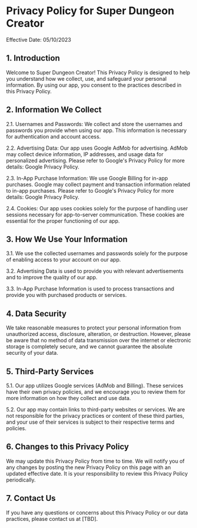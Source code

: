 # Privacy Policy for Super Dungeon Creator

Effective Date: 05/10/2023

## 1. Introduction

Welcome to Super Dungeon Creator! This Privacy Policy is designed to help you understand how we collect, use, and safeguard your personal information. By using our app, you consent to the practices described in this Privacy Policy.

## 2. Information We Collect

2.1. Usernames and Passwords: We collect and store the usernames and passwords you provide when using our app. This information is necessary for authentication and account access.

2.2. Advertising Data: Our app uses Google AdMob for advertising. AdMob may collect device information, IP addresses, and usage data for personalized advertising. Please refer to Google's Privacy Policy for more details: Google Privacy Policy.

2.3. In-App Purchase Information: We use Google Billing for in-app purchases. Google may collect payment and transaction information related to in-app purchases. Please refer to Google's Privacy Policy for more details: Google Privacy Policy.

2.4. Cookies: Our app uses cookies solely for the purpose of handling user sessions necessary for app-to-server communication. These cookies are essential for the proper functioning of our app.

## 3. How We Use Your Information

3.1. We use the collected usernames and passwords solely for the purpose of enabling access to your account on our app.

3.2. Advertising Data is used to provide you with relevant advertisements and to improve the quality of our app.

3.3. In-App Purchase Information is used to process transactions and provide you with purchased products or services.

## 4. Data Security

We take reasonable measures to protect your personal information from unauthorized access, disclosure, alteration, or destruction. However, please be aware that no method of data transmission over the internet or electronic storage is completely secure, and we cannot guarantee the absolute security of your data.

## 5. Third-Party Services

5.1. Our app utilizes Google services (AdMob and Billing). These services have their own privacy policies, and we encourage you to review them for more information on how they collect and use data.

5.2. Our app may contain links to third-party websites or services. We are not responsible for the privacy practices or content of these third parties, and your use of their services is subject to their respective terms and policies.

## 6. Changes to this Privacy Policy

We may update this Privacy Policy from time to time. We will notify you of any changes by posting the new Privacy Policy on this page with an updated effective date. It is your responsibility to review this Privacy Policy periodically.

## 7. Contact Us

If you have any questions or concerns about this Privacy Policy or our data practices, please contact us at [TBD].
